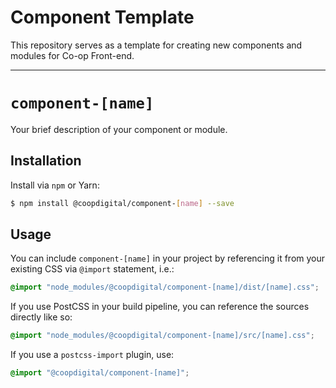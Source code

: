 # Component Template
This repository serves as a template for creating new components and modules for Co-op Front-end.

---

# `component-[name]`
Your brief description of your component or module.

## Installation
Install via `npm` or Yarn:
```bash
$ npm install @coopdigital/component-[name] --save
```

## Usage
You can include `component-[name]` in your project by referencing it from your existing CSS via `@import` statement, i.e.:
```css
@import "node_modules/@coopdigital/component-[name]/dist/[name].css";
```

If you use PostCSS in your build pipeline, you can reference the sources directly like so:
```css
@import "node_modules/@coopdigital/component-[name]/src/[name].css";
```

If you use a `postcss-import` plugin, use:
```css
@import "@coopdigital/component-[name]";
```
